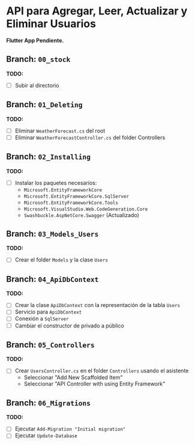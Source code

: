# API para Agregar, Leer, Actualizar y Eliminar Usuarios

**Flutter App Pendiente.**

## Branch: `00_stock`
**TODO:**
- [ ] Subir al directorio

## Branch: `01_Deleting`
**TODO:**
- [ ] Eliminar `WeatherForecast.cs` del root
- [ ] Eliminar `WeatherForecastController.cs` del folder Controllers

## Branch: `02_Installing`
**TODO:**
- [ ] Instalar los paquetes necesarios:
  - `Microsoft.EntityFrameworkCore`
  - `Microsoft.EntityFrameworkCore.SqlServer`
  - `Microsoft.EntityFrameworkCore.Tools`
  - `Microsoft.VisualStudio.Web.CodeGeneration.Core`
  - `Swashbuckle.AspNetCore.Swagger` (Actualizado)

## Branch: `03_Models_Users`
**TODO:**
- [ ] Crear el folder `Models` y la clase `Users`

## Branch: `04_ApiDbContext`
**TODO:**
- [ ] Crear la clase `ApiDbContext` con la representación de la tabla `Users`
- [ ] Servicio para `ApiDbContext`
- [ ] Conexión a `SqlServer`
- [ ] Cambiar el constructor de privado a público

## Branch: `05_Controllers`
**TODO:**
- [ ] Crear `UsersController.cs` en el folder `Controllers` usando el asistente
  - Seleccionar "Add New Scaffolded Item"
  - Seleccionar "API Controller with using Entity Framework"

## Branch: `06_Migrations`
**TODO:**
- [ ] Ejecutar `Add-Migration "Initial migration"`
- [ ] Ejecutar `Update-Database`
